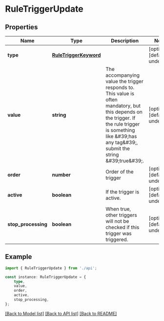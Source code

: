 # RuleTriggerUpdate


## Properties

Name | Type | Description | Notes
------------ | ------------- | ------------- | -------------
**type** | [**RuleTriggerKeyword**](RuleTriggerKeyword.md) |  | [optional] [default to undefined]
**value** | **string** | The accompanying value the trigger responds to. This value is often mandatory, but this depends on the trigger. If the rule trigger is something like \&#39;has any tag\&#39;, submit the string \&#39;true\&#39;. | [optional] [default to undefined]
**order** | **number** | Order of the trigger | [optional] [default to undefined]
**active** | **boolean** | If the trigger is active. | [optional] [default to undefined]
**stop_processing** | **boolean** | When true, other triggers will not be checked if this trigger was triggered. | [optional] [default to undefined]

## Example

```typescript
import { RuleTriggerUpdate } from './api';

const instance: RuleTriggerUpdate = {
    type,
    value,
    order,
    active,
    stop_processing,
};
```

[[Back to Model list]](../README.md#documentation-for-models) [[Back to API list]](../README.md#documentation-for-api-endpoints) [[Back to README]](../README.md)
